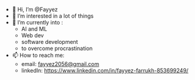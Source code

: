 - 👋 Hi, I’m @Fayyez
- 👀 I’m interested in a lot of things
- 🌱 I’m currently into :
   - AI and ML
   - Web dev
   - software development
   - to overcome procrastination
- 📫 How to reach me:
   -  email: fayyez2056@gmail.com
   -  linkedIn: https://www.linkedin.com/in/fayyez-farrukh-853699249/

<!---
Fayyez/Fayyez is a ✨ special ✨ repository because its `README.md` (this file) appears on your GitHub profile.
You can click the Preview link to take a look at your changes.
--->
